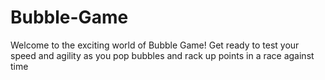 # Bubble-Game
Welcome to the exciting world of Bubble Game! Get ready to test your speed and agility as you pop bubbles and rack up points in a race against time
